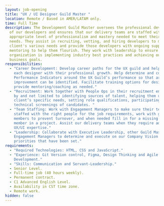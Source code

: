 ```yaml
---
layout: job-opening
title: "UX / UI Designer Guild Master "
location: Remote / Based in AMER/LATAM only.
time: Full Time
description: The Development Guild Master oversees the professional development
  of our developers and ensures that our delivery teams are staffed with the
  appropriate level of professionalism and mastery needed to meet their client’s
  needs. They assist in recruiting, vetting, and hiring developers to meet our
  client's various needs and provide those developers with ongoing support and
  mentoring to help them flourish. They work with leadership to ensure our
  organization is implementing industry best practices and achieving our
  business goals.
responsibilities:
  - "Career Development: Develop career paths for the UX guild and help guide
    each designer with their professional growth. Help determine and collect Key
    Performance Indicators around the UX Guild’s performance so that areas of
    improvement can be identified. Facilitate training options for designers and
    provide mentoring/coaching as needed."
  - "Recruitment: Work together with People Ops in their recruitment endeavors
    by and not limited to identifying sources of talent, helping them understand
    client’s specific needs, setting role qualifications, participating in
    technical screenings of candidates. "
  - "Team Staffing: Work with Engagement Managers to make sure their teams are
    staffed with the right people for the job requirements, work with guild
    members to prevent turnover, and when needed fill in for a missing guild
    member in a project. Assist our delivery teams when they require additional
    UX/UI expertise."
  - "Leadership: Collaborate with Executive Leadership, other Guild Masters,
    Engagement Managers to determine and execute on our Company Vision and the
    priorities that have been set."
requirements:
  - "Required Technologies: HTML, CSS and JavaScript."
  - "Experience: Git Version control, Figma, Design Thinking and Agile Software
    Development."
  - "Skills: Communication and Servant-Leadership."
  - Senior Level.
  - Full-time job (40 hours weekly).
  - Permanent contract.
  - C1 Advanced English Level.
  - Availability in CST time zone.
  - Remote work.
hidden: false
---
```

